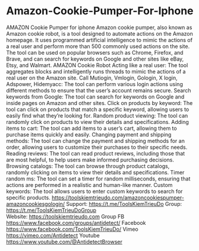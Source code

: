 # Amazon-Cookie-Pumper-For-Iphone
AMAZON Cookie Pumper for iphone  Amazon cookie pumper, also known as Amazon cookie robot, is a tool designed to automate actions on the Amazon homepage. It uses programmed artificial intelligence to mimic the actions of a real user and perform more than 500 commonly used actions on the site. The tool can be used on popular browsers such as Chrome, Firefox, and Brave, and can search for keywords on Google and other sites like eBay, Etsy, and Walmart.   AMAZON Cookie Robot Acting like a real user: The tool aggregates blocks and intelligently runs threads to mimic the actions of a real user on the Amazon site.  Call Mutiogin, Vmlogin, Gologin, X login, Adspower, Hidemyacc: The tool can perform various login actions using different methods to ensure that the user’s account remains secure.  Search keywords from Google: The tool can search for keywords on Google and inside pages on Amazon and other sites.  Click on products by keyword: The tool can click on products that match a specific keyword, allowing users to easily find what they’re looking for.  Random product viewing: The tool can randomly click on products to view their details and specifications.  Adding items to cart: The tool can add items to a user’s cart, allowing them to purchase items quickly and easily.  Changing payment and shipping methods: The tool can change the payment and shipping methods for an order, allowing users to customize their purchases to their specific needs.   Reading reviews: The tool can read product reviews, including those that are most helpful, to help users make informed purchasing decisions.  Browsing catalogs: The tool can browse through product catalogs, randomly clicking on items to view their details and specifications.  Timer random ms: The tool can set a timer for random milliseconds, ensuring that actions are performed in a realistic and human-like manner.  Custom keywords: The tool allows users to enter custom keywords to search for specific products.  https://toolskiemtrieudo.com/amazoncookiespumper-amazoncookiesgologin/
Support: https://t.me/ToolsKiemTrieuDo
Group: https://t.me/ToolsKiemTrieuDoGroup   
Website: https://toolskiemtrieudo.com
Group FB https://www.facebook.com/groups/antidetect/
Facebook https://www.facebook.com/ToolsKiemTrieuDo/
Vimeo https://vimeo.com/Antidetect
Youtube https://www.youtube.com/@AntidetectBrowser
